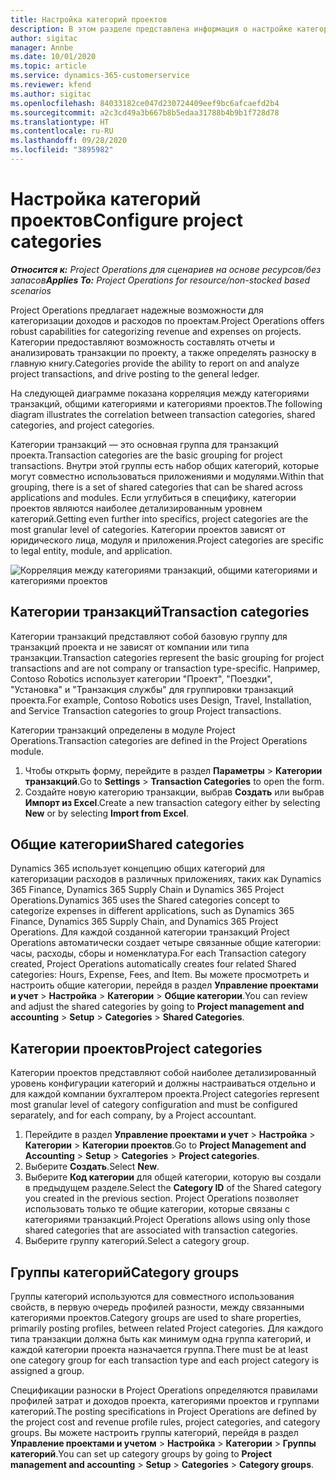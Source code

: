 ```yaml
---
title: Настройка категорий проектов
description: В этом разделе представлена информация о настройке категорий проектов.
author: sigitac
manager: Annbe
ms.date: 10/01/2020
ms.topic: article
ms.service: dynamics-365-customerservice
ms.reviewer: kfend
ms.author: sigitac
ms.openlocfilehash: 84033182ce047d230724409eef9bc6afcaefd2b4
ms.sourcegitcommit: a2c3cd49a3b667b8b5edaa31788b4b9b1f728d78
ms.translationtype: HT
ms.contentlocale: ru-RU
ms.lasthandoff: 09/28/2020
ms.locfileid: "3895982"
---
```

# <a name="configure-project-categories"></a><span data-ttu-id="7a50d-103">Настройка категорий проектов</span><span class="sxs-lookup"><span data-stu-id="7a50d-103">Configure project categories</span></span>

<span data-ttu-id="7a50d-104">_**Относится к:** Project Operations для сценариев на основе ресурсов/без запасов_</span><span class="sxs-lookup"><span data-stu-id="7a50d-104">_**Applies To:** Project Operations for resource/non-stocked based scenarios_</span></span>

<span data-ttu-id="7a50d-105">Project Operations предлагает надежные возможности для категоризации доходов и расходов по проектам.</span><span class="sxs-lookup"><span data-stu-id="7a50d-105">Project Operations offers robust capabilities for categorizing revenue and expenses on projects.</span></span> <span data-ttu-id="7a50d-106">Категории предоставляют возможность составлять отчеты и анализировать транзакции по проекту, а также определять разноску в главную книгу.</span><span class="sxs-lookup"><span data-stu-id="7a50d-106">Categories provide the ability to report on and analyze project transactions, and drive posting to the general ledger.</span></span>

<span data-ttu-id="7a50d-107">На следующей диаграмме показана корреляция между категориями транзакций, общими категориями и категориями проектов.</span><span class="sxs-lookup"><span data-stu-id="7a50d-107">The following diagram illustrates the correlation between transaction categories, shared categories, and project categories.</span></span> 

<span data-ttu-id="7a50d-108">Категории транзакций — это основная группа для транзакций проекта.</span><span class="sxs-lookup"><span data-stu-id="7a50d-108">Transaction categories are the basic grouping for project transactions.</span></span> <span data-ttu-id="7a50d-109">Внутри этой группы есть набор общих категорий, которые могут совместно использоваться приложениями и модулями.</span><span class="sxs-lookup"><span data-stu-id="7a50d-109">Within that grouping, there is a set of shared categories that can be shared across applications and modules.</span></span> <span data-ttu-id="7a50d-110">Если углубиться в специфику, категории проектов являются наиболее детализированным уровнем категорий.</span><span class="sxs-lookup"><span data-stu-id="7a50d-110">Getting even further into specifics, project categories are the most granular level of categories.</span></span> <span data-ttu-id="7a50d-111">Категории проектов зависят от юридического лица, модуля и приложения.</span><span class="sxs-lookup"><span data-stu-id="7a50d-111">Project categories are specific to legal entity, module, and application.</span></span>

![Корреляция между категориями транзакций, общими категориями и категориями проектов](media/project-categories.png)

## <a name="transaction-categories"></a><span data-ttu-id="7a50d-113">Категории транзакций</span><span class="sxs-lookup"><span data-stu-id="7a50d-113">Transaction categories</span></span>

<span data-ttu-id="7a50d-114">Категории транзакций представляют собой базовую группу для транзакций проекта и не зависят от компании или типа транзакции.</span><span class="sxs-lookup"><span data-stu-id="7a50d-114">Transaction categories represent the basic grouping for project transactions and are not company or transaction type-specific.</span></span> <span data-ttu-id="7a50d-115">Например, Contoso Robotics использует категории "Проект", "Поездки", "Установка" и "Транзакция службы" для группировки транзакций проекта.</span><span class="sxs-lookup"><span data-stu-id="7a50d-115">For example, Contoso Robotics uses Design, Travel, Installation, and Service Transaction categories to group Project transactions.</span></span>

<span data-ttu-id="7a50d-116">Категории транзакций определены в модуле Project Operations.</span><span class="sxs-lookup"><span data-stu-id="7a50d-116">Transaction categories are defined in the Project Operations module.</span></span> 
1. <span data-ttu-id="7a50d-117">Чтобы открыть форму, перейдите в раздел **Параметры** \> **Категории транзакций**.</span><span class="sxs-lookup"><span data-stu-id="7a50d-117">Go to **Settings** \> **Transaction Categories** to open the form.</span></span> 
2. <span data-ttu-id="7a50d-118">Создайте новую категорию транзакции, выбрав **Создать** или выбрав **Импорт из Excel**.</span><span class="sxs-lookup"><span data-stu-id="7a50d-118">Create a new transaction category either by selecting **New** or by selecting **Import from Excel**.</span></span>

## <a name="shared-categories"></a><span data-ttu-id="7a50d-119">Общие категории</span><span class="sxs-lookup"><span data-stu-id="7a50d-119">Shared categories</span></span>

<span data-ttu-id="7a50d-120">Dynamics 365 использует концепцию общих категорий для категоризации расходов в различных приложениях, таких как Dynamics 365 Finance, Dynamics 365 Supply Chain и Dynamics 365 Project Operations.</span><span class="sxs-lookup"><span data-stu-id="7a50d-120">Dynamics 365 uses the Shared categories concept to categorize expenses in different applications, such as Dynamics 365 Finance, Dynamics 365 Supply Chain, and Dynamics 365 Project Operations.</span></span> <span data-ttu-id="7a50d-121">Для каждой созданной категории транзакций Project Operations автоматически создает четыре связанные общие категории: часы, расходы, сборы и номенклатура.</span><span class="sxs-lookup"><span data-stu-id="7a50d-121">For each Transaction category created, Project Operations automatically creates four related Shared categories: Hours, Expense, Fees, and Item.</span></span> <span data-ttu-id="7a50d-122">Вы можете просмотреть и настроить общие категории, перейдя в раздел **Управление проектами и учет** \> **Настройка** \> **Категории** \> **Общие категории**.</span><span class="sxs-lookup"><span data-stu-id="7a50d-122">You can review and adjust the shared categories by going to **Project management and accounting** \> **Setup** \> **Categories** \> **Shared Categories**.</span></span>

## <a name="project-categories"></a><span data-ttu-id="7a50d-123">Категории проектов</span><span class="sxs-lookup"><span data-stu-id="7a50d-123">Project categories</span></span>

<span data-ttu-id="7a50d-124">Категории проектов представляют собой наиболее детализированный уровень конфигурации категорий и должны настраиваться отдельно и для каждой компании бухгалтером проекта.</span><span class="sxs-lookup"><span data-stu-id="7a50d-124">Project categories represent most granular level of category configuration and must be configured separately, and for each company, by a Project accountant.</span></span>

1. <span data-ttu-id="7a50d-125">Перейдите в раздел **Управление проектами и учет** \> **Настройка** \> **Категории** \> **Категории проектов**.</span><span class="sxs-lookup"><span data-stu-id="7a50d-125">Go to **Project Management and Accounting** \> **Setup** \> **Categories** \> **Project categories**.</span></span>
2. <span data-ttu-id="7a50d-126">Выберите **Создать**.</span><span class="sxs-lookup"><span data-stu-id="7a50d-126">Select **New**.</span></span>
3. <span data-ttu-id="7a50d-127">Выберите **Код категории** для общей категории, которую вы создали в предыдущем разделе.</span><span class="sxs-lookup"><span data-stu-id="7a50d-127">Select the **Category ID** of the Shared category you created in the previous section.</span></span> <span data-ttu-id="7a50d-128">Project Operations позволяет использовать только те общие категории, которые связаны с категориями транзакций.</span><span class="sxs-lookup"><span data-stu-id="7a50d-128">Project Operations allows using only those shared categories that are associated with transaction categories.</span></span>
4. <span data-ttu-id="7a50d-129">Выберите группу категорий.</span><span class="sxs-lookup"><span data-stu-id="7a50d-129">Select a category group.</span></span>

## <a name="category-groups"></a><span data-ttu-id="7a50d-130">Группы категорий</span><span class="sxs-lookup"><span data-stu-id="7a50d-130">Category groups</span></span>

<span data-ttu-id="7a50d-131">Группы категорий используются для совместного использования свойств, в первую очередь профилей разности, между связанными категориями проектов.</span><span class="sxs-lookup"><span data-stu-id="7a50d-131">Category groups are used to share properties, primarily posting profiles, between related Project categories.</span></span> <span data-ttu-id="7a50d-132">Для каждого типа транзакции должна быть как минимум одна группа категорий, и каждой категории проекта назначается группа.</span><span class="sxs-lookup"><span data-stu-id="7a50d-132">There must be at least one category group for each transaction type and each project category is assigned a group.</span></span>

<span data-ttu-id="7a50d-133">Спецификации разноски в Project Operations определяются правилами профилей затрат и доходов проекта, категориями проектов и группами категорий.</span><span class="sxs-lookup"><span data-stu-id="7a50d-133">The posting specifications in Project Operations are defined by the project cost and revenue profile rules, project categories, and category groups.</span></span> <span data-ttu-id="7a50d-134">Вы можете настроить группы категорий, перейдя в раздел **Управление проектами и учетом** \> **Настройка** \> **Категории** \> **Группы категорий**.</span><span class="sxs-lookup"><span data-stu-id="7a50d-134">You can set up category groups by going to **Project management and accounting** \> **Setup** \> **Categories** \> **Category groups**.</span></span>
